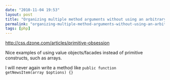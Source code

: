 ```yaml
---
date: "2010-11-04 19:53"
layout: post
title: "Organizing multiple method arguments without using an arbitrary array"
permalink: "organizing-multiple-method-arguments-without-using-an-arbitrary-array"
tags: [php]
---
```


<a href="http://css.dzone.com/articles/primitive-obsession">http://css.dzone.com/articles/primitive-obsession</a>

Nice examples of using value objects/facades instead of primitive constructs, such as arrays.

I will never again write a method like <code>public function getNewsItem(array $options) {}</code>
